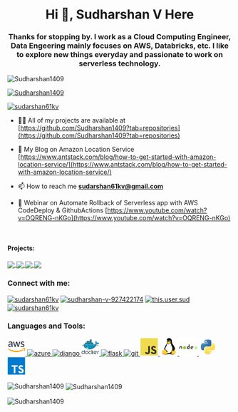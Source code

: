 <h1 align="center">Hi 👋, Sudharshan V Here</h1>
<h3 align="center">Thanks for stopping by. I work as a Cloud Computing Engineer, Data Engeering mainly focuses on AWS, Databricks, etc. I like to explore new things everyday and passionate to work on serverless technology.</h3>

<p align="left"> <img src="https://komarev.com/ghpvc/?username=Sudharshan1409&label=Profile%20Views&color=0e75b6&style=flat" alt="Sudharshan1409" /> </p>

<p align="left"> <a href="https://github.com/ryo-ma/github-profile-trophy"><img src="https://github-profile-trophy.vercel.app/?username=Sudharshan1409" alt="Sudharshan1409" /></a> </p>

<p align="left"> <a href="https://twitter.com/sudarshan61kv" target="blank"><img src="https://img.shields.io/twitter/follow/sudarshan61kv?logo=twitter&style=for-the-badge" alt="sudarshan61kv" /></a> </p>

- 👨‍💻 All of my projects are available at [https://github.com/Sudharshan1409?tab=repositories](https://github.com/Sudharshan1409?tab=repositories)

- 📝 My Blog on Amazon Location Service [https://www.antstack.com/blog/how-to-get-started-with-amazon-location-service/](https://www.antstack.com/blog/how-to-get-started-with-amazon-location-service/)

- 📫 How to reach me **sudarshan61kv@gmail.com**

- 📝 Webinar on Automate Rollback of Serverless app with AWS CodeDeploy & GithubActions [https://www.youtube.com/watch?v=OQRENG-nKGo](https://www.youtube.com/watch?v=OQRENG-nKGo)

<br />
<h4>Projects:</h4>

<a href="https://github.com/Sudharshan1409/Minesweeper">
  <img align="center" src="https://github-readme-stats.vercel.app/api/pin/?username=Sudharshan1409&repo=Minesweeper&title_color=ffffff&text_color=c9cacc&icon_color=2bbc8a&bg_color=1d1f21" />
</a>
<a href="https://github.com/Sudharshan1409/eclip-cli.git">
  <img align="center" src="https://github-readme-stats.vercel.app/api/pin/?username=Sudharshan1409&repo=Eclip-CLI&title_color=ffffff&text_color=c9cacc&icon_color=2bbc8a&bg_color=1d1f21" />
</a>
<a href="https://github.com/Sudharshan1409/Django-Chess.git">
  <img align="center" src="https://github-readme-stats.vercel.app/api/pin/?username=Sudharshan1409&repo=Django-Chess&title_color=ffffff&text_color=c9cacc&icon_color=2bbc8a&bg_color=1d1f21" />
</a>
<a href="https://github.com/Sudharshan1409/AWS-Location-Service">
  <img align="center" src="https://github-readme-stats.vercel.app/api/pin/?username=Sudharshan1409&repo=AWS-Location-Service&title_color=ffffff&text_color=c9cacc&icon_color=2bbc8a&bg_color=1d1f21" />
</a>

<h3 align="left">Connect with me:</h3>
<p align="left">
<a href="https://twitter.com/sudarshan61kv" target="blank"><img align="center" src="https://raw.githubusercontent.com/rahuldkjain/github-profile-readme-generator/master/src/images/icons/Social/twitter.svg" alt="sudarshan61kv" height="30" width="40" /></a>
<a href="https://linkedin.com/in/sudharshan-v-927422174" target="blank"><img align="center" src="https://raw.githubusercontent.com/rahuldkjain/github-profile-readme-generator/master/src/images/icons/Social/linked-in-alt.svg" alt="sudharshan-v-927422174" height="30" width="40" /></a>
<a href="https://instagram.com/this.user.sud" target="blank"><img align="center" src="https://raw.githubusercontent.com/rahuldkjain/github-profile-readme-generator/master/src/images/icons/Social/instagram.svg" alt="this.user.sud" height="30" width="40" /></a>
<a href="https://www.hackerrank.com/sudarshan61kv" target="blank"><img align="center" src="https://raw.githubusercontent.com/rahuldkjain/github-profile-readme-generator/master/src/images/icons/Social/hackerrank.svg" alt="sudarshan61kv" height="30" width="40" /></a>
</p>

<h3 align="left">Languages and Tools:</h3>
<p align="left"> <a href="https://aws.amazon.com" target="_blank" rel="noreferrer"> <img src="https://raw.githubusercontent.com/devicons/devicon/master/icons/amazonwebservices/amazonwebservices-original-wordmark.svg" alt="aws" width="40" height="40"/> </a> <a href="https://azure.microsoft.com/en-in/" target="_blank" rel="noreferrer"> <img src="https://www.vectorlogo.zone/logos/microsoft_azure/microsoft_azure-icon.svg" alt="azure" width="40" height="40"/> </a> <a href="https://www.djangoproject.com/" target="_blank" rel="noreferrer"> <img src="https://cdn.worldvectorlogo.com/logos/django.svg" alt="django" width="40" height="40"/> </a> <a href="https://www.docker.com/" target="_blank" rel="noreferrer"> <img src="https://raw.githubusercontent.com/devicons/devicon/master/icons/docker/docker-original-wordmark.svg" alt="docker" width="40" height="40"/> </a> <a href="https://flask.palletsprojects.com/" target="_blank" rel="noreferrer"> <img src="https://www.vectorlogo.zone/logos/pocoo_flask/pocoo_flask-icon.svg" alt="flask" width="40" height="40"/> </a> <a href="https://git-scm.com/" target="_blank" rel="noreferrer"> <img src="https://www.vectorlogo.zone/logos/git-scm/git-scm-icon.svg" alt="git" width="40" height="40"/> </a> <a href="https://developer.mozilla.org/en-US/docs/Web/JavaScript" target="_blank" rel="noreferrer"> <img src="https://raw.githubusercontent.com/devicons/devicon/master/icons/javascript/javascript-original.svg" alt="javascript" width="40" height="40"/> </a> <a href="https://www.linux.org/" target="_blank" rel="noreferrer"> <img src="https://raw.githubusercontent.com/devicons/devicon/master/icons/linux/linux-original.svg" alt="linux" width="40" height="40"/> </a> <a href="https://nodejs.org" target="_blank" rel="noreferrer"> <img src="https://raw.githubusercontent.com/devicons/devicon/master/icons/nodejs/nodejs-original-wordmark.svg" alt="nodejs" width="40" height="40"/> </a> <a href="https://www.python.org" target="_blank" rel="noreferrer"> <img src="https://raw.githubusercontent.com/devicons/devicon/master/icons/python/python-original.svg" alt="python" width="40" height="40"/> </a> <a href="https://www.typescriptlang.org/" target="_blank" rel="noreferrer"> <img src="https://raw.githubusercontent.com/devicons/devicon/master/icons/typescript/typescript-original.svg" alt="typescript" width="40" height="40"/> </a> </p>

<p><img align="left" src="https://github-readme-stats.vercel.app/api/top-langs?username=Sudharshan1409&show_icons=true&locale=en&layout=compact" alt="Sudharshan1409" /></p>

<p>&nbsp;<img align="center" src="https://github-readme-stats.vercel.app/api?username=Sudharshan1409&show_icons=true&locale=en" alt="Sudharshan1409" /></p>

<p><img align="center" src="https://github-readme-streak-stats.herokuapp.com/?user=Sudharshan1409&" alt="Sudharshan1409" /></p>
